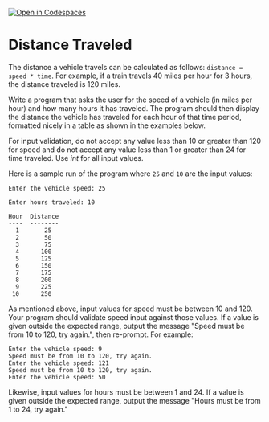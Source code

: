 [![Open in Codespaces](https://classroom.github.com/assets/launch-codespace-f4981d0f882b2a3f0472912d15f9806d57e124e0fc890972558857b51b24a6f9.svg)](https://classroom.github.com/open-in-codespaces?assignment_repo_id=10333409)
# Distance Traveled

The distance a vehicle travels can be calculated as follows: `distance = speed * time`. For example, if a train travels 40 miles per hour for 3 hours, the distance traveled is 120 miles.

Write a program that asks the user for the speed of a vehicle (in miles per hour) and how many hours it has traveled. The program should then display the distance the vehicle has traveled for each hour of that time period, formatted nicely in a table as shown in the examples below.

For input validation, do not accept any value less than 10 or greater than 120 for speed and do not accept any value less than 1 or greater than 24 for time traveled. Use *int* for all input values.

Here is a sample run of the program where `25` and `10` are the input values:

```
Enter the vehicle speed: 25

Enter hours traveled: 10

Hour  Distance
----  --------
  1       25
  2       50
  3       75
  4      100
  5      125
  6      150
  7      175
  8      200
  9      225
 10      250
```

As mentioned above, input values for speed must be between 10 and 120. Your program should validate speed input against those values. If a value is given outside the expected range, output the message "Speed must be from 10 to 120, try again.", then re-prompt. For example:

```
Enter the vehicle speed: 9
Speed must be from 10 to 120, try again.
Enter the vehicle speed: 121
Speed must be from 10 to 120, try again.
Enter the vehicle speed: 50
```

Likewise, input values for hours must be between 1 and 24. If a value is given outside the expected range, output the message "Hours must be from 1 to 24, try again."
